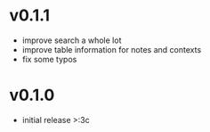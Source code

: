 # v0.1.1
- improve search a whole lot
- improve table information for notes and contexts
- fix some typos

# v0.1.0
- initial release >:3c
